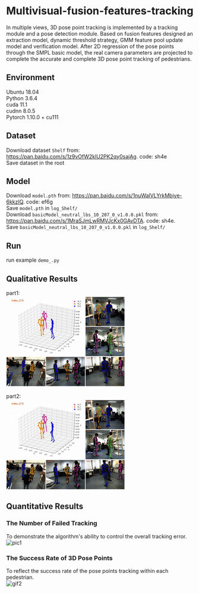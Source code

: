 # Multivisual-fusion-features-tracking
In multiple views, 3D pose point tracking is implemented by a tracking module and a pose detection module. Based on fusion features designed an extraction model, dynamic threshold strategy, GMM feature pool update model and verification model. After 2D regression of the pose points through the SMPL basic model, the real camera parameters are projected to complete the accurate and complete 3D pose point tracking of pedestrians.

## Environment
Ubuntu 18.04  
Python 3.6.4  
cuda 11.1  
cudnn 8.0.5  
Pytorch 1.10.0 + cu111

## Dataset
Download dataset `Shelf` from: https://pan.baidu.com/s/1z9vOfW2klU2PK2qy0sajAg. code: sh4e  
Save dataset in the root  

## Model
Download `model.pth` from: https://pan.baidu.com/s/1nuWalVLYrkMbiye-6kkzIQ. code: ef6g  
Save `model.pth` in `log_Shelf/`  
Download `basicModel_neutral_lbs_10_207_0_v1.0.0.pkl` from: https://pan.baidu.com/s/1MraSJmLwRMVJcKx0GAvDTA. code: sh4e.   
Save `basicModel_neutral_lbs_10_207_0_v1.0.0.pkl` in `log_Shelf/`  

## Run
run example `demo_.py`  

## Qualitative Results
part1:   
![gif1](https://github.com/HYJtooo/Multivisual-fusion-features-tracking/blob/HYJtooo-patch-1/part1-gif.gif)  

part2:  
![gif2](https://github.com/HYJtooo/Multivisual-fusion-features-tracking/blob/HYJtooo-patch-1/part2-gif.gif)  

## Quantitative Results

### The Number of Failed Tracking
To demonstrate the algorithm's ability to control the overall tracking error.   
![pic1](https://github.com/HYJtooo/Multivisual-fusion-features-tracking/blob/main/result1.gif)  

### The Success Rate of 3D Pose Points
To reflect the success rate of the pose points tracking within each pedestrian.   
![gif2](https://github.com/HYJtooo/Multivisual-fusion-features-tracking/blob/main/result2.gif)
